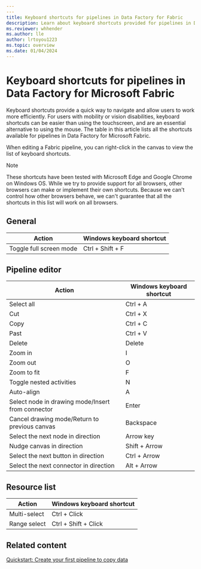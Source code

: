 ```yaml
---
---
title: Keyboard shortcuts for pipelines in Data Factory for Fabric
description: Learn about keyboard shortcuts provided for pipelines in Data Factory for Microsoft Fabric.
ms.reviewer: whhender
ms.author: lle
author: lrtoyou1223
ms.topic: overview
ms.date: 01/04/2024
---
```


# Keyboard shortcuts for pipelines in Data Factory for Microsoft Fabric

Keyboard shortcuts provide a quick way to navigate and allow users to work more efficiently. For users with mobility or vision disabilities, keyboard shortcuts can be easier than using the touchscreen, and are an essential alternative to using the mouse. The table in this article lists all the shortcuts available for pipelines in Data Factory for Microsoft Fabric.

When editing a Fabric pipeline, you can right-click in the canvas to view the list of keyboard shortcuts.

> [!NOTE]
> These shortcuts have been tested with Microsoft Edge and Google Chrome on Windows OS. While we try to provide support for all browsers, other browsers can make or implement their own shortcuts. Because we can't control how other browsers behave, we can't guarantee that all the shortcuts in this list will work on all browsers.

## General


|Action  |Windows keyboard shortcut  |
|---------|---------|
|Toggle full screen mode     |Ctrl + Shift + F         |

## Pipeline editor

|Action  |Windows keyboard shortcut  |
|---------|---------|
|Select all     |Ctrl + A         |
|Cut     |Ctrl + X         |
|Copy     |Ctrl + C         |
|Past     |Ctrl + V         |
|Delete     |Delete         |
|Zoom in     |I         |
|Zoom out     |O         |
|Zoom to fit     |F         |
|Toggle nested activities     |N         |
|Auto-align     |A         |
|Select node in drawing mode/Insert from connector     |Enter         |
|Cancel drawing mode/Return to previous canvas     |Backspace         |
|Select the next node in direction     |Arrow key         |
|Nudge canvas in direction     |Shift + Arrow         |
|Select the next button in direction     |Ctrl + Arrow         |
|Select the next connector in direction     |Alt + Arrow         |

## Resource list

|Action  |Windows keyboard shortcut  |
|---------|---------|
|Multi-select     |Ctrl + Click         |
|Range select     |Ctrl + Shift + Click         |

## Related content

[Quickstart: Create your first pipeline to copy data](create-first-pipeline-with-sample-data.md)

